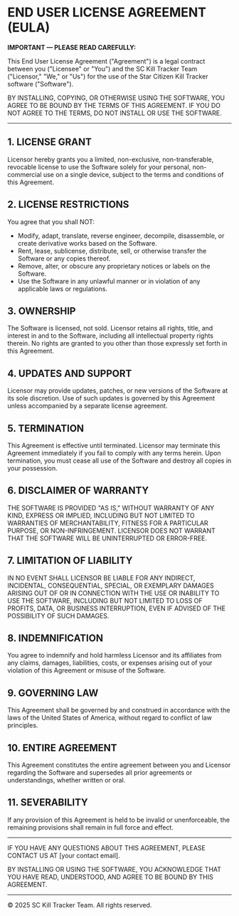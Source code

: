 # END USER LICENSE AGREEMENT (EULA)

**IMPORTANT — PLEASE READ CAREFULLY:**

This End User License Agreement ("Agreement") is a legal contract between you ("Licensee" or "You") and the SC Kill Tracker Team ("Licensor," "We," or "Us") for the use of the Star Citizen Kill Tracker software ("Software").

BY INSTALLING, COPYING, OR OTHERWISE USING THE SOFTWARE, YOU AGREE TO BE BOUND BY THE TERMS OF THIS AGREEMENT. IF YOU DO NOT AGREE TO THE TERMS, DO NOT INSTALL OR USE THE SOFTWARE.

---

## 1. LICENSE GRANT  
Licensor hereby grants you a limited, non-exclusive, non-transferable, revocable license to use the Software solely for your personal, non-commercial use on a single device, subject to the terms and conditions of this Agreement.

## 2. LICENSE RESTRICTIONS  
You agree that you shall NOT:  
- Modify, adapt, translate, reverse engineer, decompile, disassemble, or create derivative works based on the Software.  
- Rent, lease, sublicense, distribute, sell, or otherwise transfer the Software or any copies thereof.  
- Remove, alter, or obscure any proprietary notices or labels on the Software.  
- Use the Software in any unlawful manner or in violation of any applicable laws or regulations.  

## 3. OWNERSHIP  
The Software is licensed, not sold. Licensor retains all rights, title, and interest in and to the Software, including all intellectual property rights therein. No rights are granted to you other than those expressly set forth in this Agreement.

## 4. UPDATES AND SUPPORT  
Licensor may provide updates, patches, or new versions of the Software at its sole discretion. Use of such updates is governed by this Agreement unless accompanied by a separate license agreement.

## 5. TERMINATION  
This Agreement is effective until terminated. Licensor may terminate this Agreement immediately if you fail to comply with any terms herein. Upon termination, you must cease all use of the Software and destroy all copies in your possession.

## 6. DISCLAIMER OF WARRANTY  
THE SOFTWARE IS PROVIDED "AS IS," WITHOUT WARRANTY OF ANY KIND, EXPRESS OR IMPLIED, INCLUDING BUT NOT LIMITED TO WARRANTIES OF MERCHANTABILITY, FITNESS FOR A PARTICULAR PURPOSE, OR NON-INFRINGEMENT. LICENSOR DOES NOT WARRANT THAT THE SOFTWARE WILL BE UNINTERRUPTED OR ERROR-FREE.

## 7. LIMITATION OF LIABILITY  
IN NO EVENT SHALL LICENSOR BE LIABLE FOR ANY INDIRECT, INCIDENTAL, CONSEQUENTIAL, SPECIAL, OR EXEMPLARY DAMAGES ARISING OUT OF OR IN CONNECTION WITH THE USE OR INABILITY TO USE THE SOFTWARE, INCLUDING BUT NOT LIMITED TO LOSS OF PROFITS, DATA, OR BUSINESS INTERRUPTION, EVEN IF ADVISED OF THE POSSIBILITY OF SUCH DAMAGES.

## 8. INDEMNIFICATION  
You agree to indemnify and hold harmless Licensor and its affiliates from any claims, damages, liabilities, costs, or expenses arising out of your violation of this Agreement or misuse of the Software.

## 9. GOVERNING LAW  
This Agreement shall be governed by and construed in accordance with the laws of the United States of America, without regard to conflict of law principles.

## 10. ENTIRE AGREEMENT  
This Agreement constitutes the entire agreement between you and Licensor regarding the Software and supersedes all prior agreements or understandings, whether written or oral.

## 11. SEVERABILITY  
If any provision of this Agreement is held to be invalid or unenforceable, the remaining provisions shall remain in full force and effect.

---

IF YOU HAVE ANY QUESTIONS ABOUT THIS AGREEMENT, PLEASE CONTACT US AT [your contact email].

BY INSTALLING OR USING THE SOFTWARE, YOU ACKNOWLEDGE THAT YOU HAVE READ, UNDERSTOOD, AND AGREE TO BE BOUND BY THIS AGREEMENT.

---

© 2025 SC Kill Tracker Team. All rights reserved.
